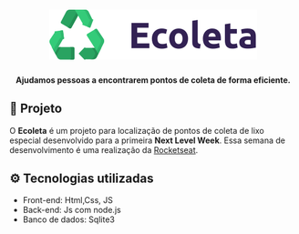 
<h1 align="center"><img src="public/assets/logo.svg" alt="Logo"></h1>
<h4 align="center">
  Ajudamos pessoas a encontrarem pontos de coleta de forma eficiente.
</h4>

## 📖 Projeto

O **Ecoleta** é um projeto para localização de pontos de coleta de lixo especial desenvolvido para a primeira **Next Level Week**. Essa semana de desenvolvimento é uma realização da [Rocketseat](https://rocketseat.com.br/).

## ⚙ Tecnologias utilizadas

- Front-end: Html,Css, JS
- Back-end: Js com node.js
- Banco de dados: Sqlite3
